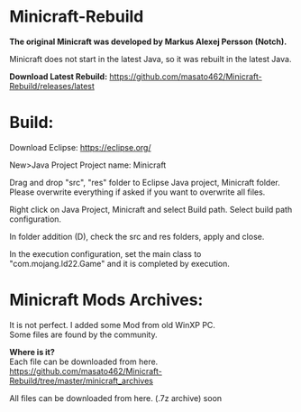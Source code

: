 # Minicraft-Rebuild

<b>The original Minicraft was developed by Markus Alexej Persson (Notch).</b>


Minicraft does not start in the latest Java, so it was rebuilt in the latest Java.

<b>Download Latest Rebuild:</b>
https://github.com/masato462/Minicraft-Rebuild/releases/latest

# Build:

Download Eclipse:
https://eclipse.org/

New>Java Project
Project name: Minicraft

Drag and drop "src", "res" folder to Eclipse Java project, Minicraft folder. Please overwrite everything if asked if you want to overwrite all files.

Right click on Java Project, Minicraft and select Build path.
Select build path configuration.

In folder addition (D), check the src and res folders, apply and close.

In the execution configuration, set the main class to "com.mojang.ld22.Game" and it is completed by execution.

# Minicraft Mods Archives:  
It is not perfect. I added some Mod from old WinXP PC.  
Some files are found by the community.  
  
<b>Where is it?</b>  
Each file can be downloaded from here.  
https://github.com/masato462/Minicraft-Rebuild/tree/master/minicraft_archives  

All files can be downloaded from here. (.7z archive)
soon

